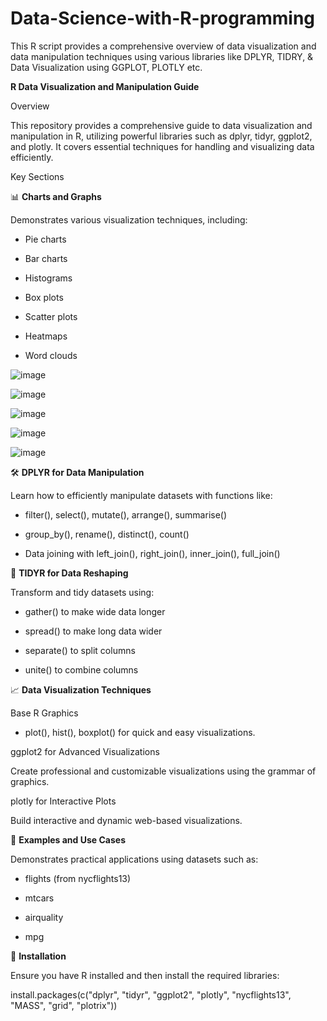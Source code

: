 # Data-Science-with-R-programming
This R script provides a comprehensive overview of data visualization and data manipulation techniques using various libraries like DPLYR, TIDRY, &amp; Data Visualization using GGPLOT, PLOTLY etc.

**R Data Visualization and Manipulation Guide**

Overview

This repository provides a comprehensive guide to data visualization and manipulation in R, utilizing powerful libraries such as dplyr, tidyr, ggplot2, and plotly. It covers essential techniques for handling and visualizing data efficiently.

Key Sections

📊 **Charts and Graphs**

Demonstrates various visualization techniques, including:

- Pie charts

- Bar charts

- Histograms

- Box plots

- Scatter plots

- Heatmaps

- Word clouds

![image](https://github.com/user-attachments/assets/eb5a6006-e651-4159-8861-9821bc0f1561)

![image](https://github.com/user-attachments/assets/530ca3cf-bc4e-4ae2-80d8-5e098c473154)

![image](https://github.com/user-attachments/assets/f9e1fc36-088a-4e95-aa7b-a1f3605c9999)

![image](https://github.com/user-attachments/assets/572ccfbb-a809-4feb-9f73-ffaad5226923)

![image](https://github.com/user-attachments/assets/2cfa2693-bcea-46b4-8a4a-3ff928688c45)

🛠 **DPLYR for Data Manipulation**

Learn how to efficiently manipulate datasets with functions like:

- filter(), select(), mutate(), arrange(), summarise()

- group_by(), rename(), distinct(), count()

- Data joining with left_join(), right_join(), inner_join(), full_join()

🔄 **TIDYR for Data Reshaping**

Transform and tidy datasets using:

- gather() to make wide data longer

- spread() to make long data wider

- separate() to split columns

- unite() to combine columns

📈 **Data Visualization Techniques**

Base R Graphics

- plot(), hist(), boxplot() for quick and easy visualizations.

ggplot2 for Advanced Visualizations

Create professional and customizable visualizations using the grammar of graphics.

plotly for Interactive Plots

Build interactive and dynamic web-based visualizations.

📂 **Examples and Use Cases**

Demonstrates practical applications using datasets such as:

- flights (from nycflights13)

- mtcars

- airquality

- mpg

🔧 **Installation**

Ensure you have R installed and then install the required libraries:

install.packages(c("dplyr", "tidyr", "ggplot2", "plotly", "nycflights13", "MASS", "grid", "plotrix"))

